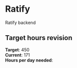 # Ratify
Ratify backend

## Target hours revision 
**Target**: 450 \
**Current**: 171 \
**Hours per day needed**: 

